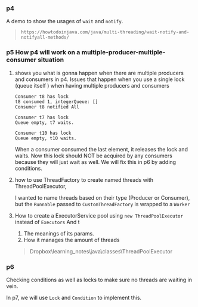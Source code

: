 

### p4

A demo to show the usages of `wait` and `notify`.

> ```
> https://howtodoinjava.com/java/multi-threading/wait-notify-and-notifyall-methods/
> ```

### p5  How p4 will work on a multiple-producer-multiple-consumer situation

1. shows you what is gonna happen when there are multiple producers and consumers in p4. Issues that happen when you use a single lock (queue itself ) when having multiple producers and consumers

   ```
   Consumer t8 has lock
   t8 consumed 1, integerQueue: []
   Consumer t8 notified All
   
   Consumer t7 has lock
   Queue empty, t7 waits.
   
   Consumer t10 has lock
   Queue empty, t10 waits.
   ```

   When a consumer consumed the last element, it releases the lock and waits. Now this lock should NOT be acquired by any consumers because they will just wait as well. We will fix this in p6 by adding conditions.

2. how to use ThreadFactory to create named threads with ThreadPoolExecutor, 

   I wanted to name threads based on their type (Producer or Consumer), but the `Runnable` passed to `CustomThreadFactory` is wrapped to a `Worker`

3. How to create a ExecutorService pool using `new ThreadPoolExecutor` instead of `Executors` And t

   1. The meanings of its params.
   2. How it manages the amount of threads

   > Dropbox\learning_notes\java\classes\ThreadPoolExecutor

### p6 

Checking conditions as well as locks to make sure no threads are waiting in vein. 

In p7, we will use `Lock` and `Condition` to implement this.

